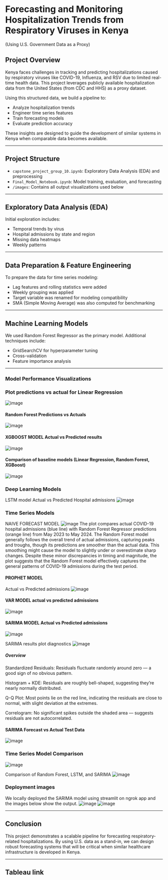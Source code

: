 # Forecasting and Monitoring Hospitalization Trends from Respiratory Viruses in Kenya  
(Using U.S. Government Data as a Proxy)

## Project Overview

Kenya faces challenges in tracking and predicting hospitalizations caused by respiratory viruses like COVID-19, Influenza, and RSV due to limited real-time health data. This project leverages publicly available hospitalization data from the United States (from CDC and HHS) as a proxy dataset.

Using this structured data, we build a pipeline to:
- Analyze hospitalization trends
- Engineer time series features
- Train forecasting models
- Evaluate prediction accuracy

These insights are designed to guide the development of similar systems in Kenya when comparable data becomes available.

---

## Project Structure

- `capstone_project_group_10.ipynb`: Exploratory Data Analysis (EDA) and preprocessing
- `Final_Model_Notebook.ipynb`: Model training, evaluation, and forecasting
- `/images`: Contains all output visualizations used below

---


## Exploratory Data Analysis (EDA)

Initial exploration includes:
- Temporal trends by virus
- Hospital admissions by state and region
- Missing data heatmaps
- Weekly patterns

---

## Data Preparation & Feature Engineering

To prepare the data for time series modeling:
- Lag features and rolling statistics were added
- Weekly grouping was applied
- Target variable was renamed for modeling compatibility
- SMA (Simple Moving Average) was also computed for benchmarking

---

## Machine Learning Models

We used Random Forest Regressor as the primary model. Additional techniques include:
- GridSearchCV for hyperparameter tuning
- Cross-validation
- Feature importance analysis

---

### Model Performance Visualizations
### Plot predictions vs actual for Linear Regression
![image](https://github.com/user-attachments/assets/4dc3c436-6271-4943-b3df-fa9c619a3892)

#### Random Forest Predictions vs Actuals
![image](https://github.com/user-attachments/assets/f749d9fc-72a7-404c-8121-4850a95f6624)

#### XGBOOST MODEL Actual vs Predicted results
![image](https://github.com/user-attachments/assets/546fad9f-ab55-443b-ab74-46c76987fd99)

#### Comparison of baseline models (Linear Regression, Random Forest, XGBoost)
![image](https://github.com/user-attachments/assets/4061663f-3c87-4826-93b6-a3097b55ad68)


### Deep Learning Models
LSTM model Actual vs Predicted Hospital admissions
![image](https://github.com/user-attachments/assets/267aab50-1462-4842-9ee8-0526aca0ec93)


### Time Series Models
NAIVE FORECAST MODEL
![image](https://github.com/user-attachments/assets/479a9341-493c-4104-840e-28de5a8dbbb0)
The plot compares actual COVID-19 hospital admissions (blue line) with Random Forest Regressor predictions (orange line) from May 2023 to May 2024. The Random Forest model generally follows the overall trend of actual admissions, capturing peaks and troughs, though its predictions are smoother than the actual data. This smoothing might cause the model to slightly under or overestimate sharp changes. Despite these minor discrepancies in timing and magnitude, the plot suggests that the Random Forest model effectively captures the general patterns of COVID-19 admissions during the test period.

#### PROPHET MODEL
Actual vs Predicted admissions
![image](https://github.com/user-attachments/assets/21d638af-602c-42b7-8319-bc68becf76cb)

#### VAR MODEL actual vs predicted admissions
![image](https://github.com/user-attachments/assets/0c307da3-8383-475e-aa99-d8a3bba40b17)


#### SARIMA MODEL Actual vs Predicted admissions
![image](https://github.com/user-attachments/assets/f292a831-7f45-4b16-8996-d791d2194d29)

SARIMA results plot diagnostics 
![image](https://github.com/user-attachments/assets/6a7ee8ba-b106-4986-aff6-c7241419b3e8)

##### Overview

Standardized Residuals: Residuals fluctuate randomly around zero — a good sign of no obvious pattern.

Histogram + KDE: Residuals are roughly bell-shaped, suggesting they’re nearly normally distributed.

Q-Q Plot: Most points lie on the red line, indicating the residuals are close to normal, with slight deviation at the extremes.

Correlogram: No significant spikes outside the shaded area — suggests residuals are not autocorrelated.

#### SARIMA Forecast vs Actual Test Data
![image](https://github.com/user-attachments/assets/03659351-3bdc-4bdf-8dc7-31941118d79b)

### Time Series Model Comparison
![image](https://github.com/user-attachments/assets/f0e636f9-8726-499f-b858-e6229490b9e8)

Comparison of Random Forest, LSTM, and SARIMA
![image](https://github.com/user-attachments/assets/03970e71-d762-40f2-9772-0f3598f743a2)

### Deployment images
We locally deployed the SARIMA model using streamlit on ngrok app and the images below show the output.
![image](https://github.com/user-attachments/assets/f8736de7-fe6a-46c1-a2c6-895aad653af0)
![image](https://github.com/user-attachments/assets/a9e47f75-b60b-402e-81f9-eeaaa1b4a77a)

---

## Conclusion

This project demonstrates a scalable pipeline for forecasting respiratory-related hospitalizations. By using U.S. data as a stand-in, we can design robust forecasting systems that will be critical when similar healthcare infrastructure is developed in Kenya.

---

## Tableau link

